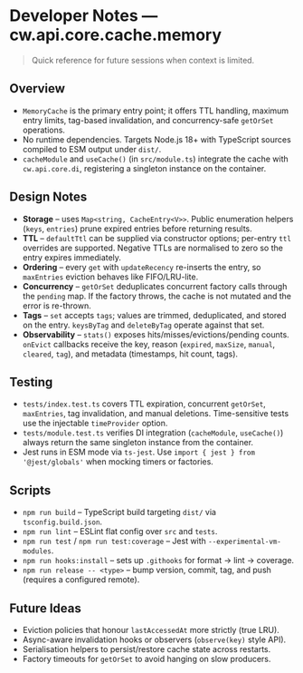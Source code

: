 # Developer Notes — cw.api.core.cache.memory

> Quick reference for future sessions when context is limited.

## Overview
- `MemoryCache` is the primary entry point; it offers TTL handling, maximum entry
  limits, tag-based invalidation, and concurrency-safe `getOrSet` operations.
- No runtime dependencies. Targets Node.js 18+ with TypeScript sources compiled
  to ESM output under `dist/`.
- `cacheModule` and `useCache()` (in `src/module.ts`) integrate the cache with
  `cw.api.core.di`, registering a singleton instance on the container.

## Design Notes
- **Storage** – uses `Map<string, CacheEntry<V>>`. Public enumeration helpers
  (`keys`, `entries`) prune expired entries before returning results.
- **TTL** – `defaultTtl` can be supplied via constructor options; per-entry `ttl`
  overrides are supported. Negative TTLs are normalised to zero so the entry
  expires immediately.
- **Ordering** – every `get` with `updateRecency` re-inserts the entry, so
  `maxEntries` eviction behaves like FIFO/LRU-lite.
- **Concurrency** – `getOrSet` deduplicates concurrent factory calls through the
  `pending` map. If the factory throws, the cache is not mutated and the error is
  re-thrown.
- **Tags** – `set` accepts `tags`; values are trimmed, deduplicated, and stored
  on the entry. `keysByTag` and `deleteByTag` operate against that set.
- **Observability** – `stats()` exposes hits/misses/evictions/pending counts.
  `onEvict` callbacks receive the key, reason (`expired`, `maxSize`, `manual`,
  `cleared`, `tag`), and metadata (timestamps, hit count, tags).

## Testing
- `tests/index.test.ts` covers TTL expiration, concurrent `getOrSet`,
  `maxEntries`, tag invalidation, and manual deletions. Time-sensitive tests use
  the injectable `timeProvider` option.
- `tests/module.test.ts` verifies DI integration (`cacheModule`, `useCache()`)
  always return the same singleton instance from the container.
- Jest runs in ESM mode via `ts-jest`. Use `import { jest } from '@jest/globals'`
  when mocking timers or factories.

## Scripts
- `npm run build` – TypeScript build targeting `dist/` via `tsconfig.build.json`.
- `npm run lint` – ESLint flat config over `src` and `tests`.
- `npm run test` / `npm run test:coverage` – Jest with `--experimental-vm-modules`.
- `npm run hooks:install` – sets up `.githooks` for format → lint → coverage.
- `npm run release -- <type>` – bump version, commit, tag, and push (requires a
  configured remote).

## Future Ideas
- Eviction policies that honour `lastAccessedAt` more strictly (true LRU).
- Async-aware invalidation hooks or observers (`observe(key)` style API).
- Serialisation helpers to persist/restore cache state across restarts.
- Factory timeouts for `getOrSet` to avoid hanging on slow producers.
